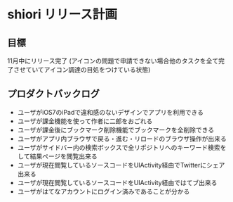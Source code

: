 # shiori リリース計画
## 目標
11月中にリリース完了
(アイコンの問題で申請できない場合他のタスクを全て完了させていてアイコン調達の目処をつけている状態)

## プロダクトバックログ
* ユーザがiOS7のiPadで違和感のないデザインでアプリを利用できる
* ユーザが課金機能を使って作者に二郎をおごれる
* ユーザが課金後にブックマーク削除機能でブックマークを全削除できる
* ユーザがアプリ内ブラウザで戻る・進む・リロードのブラウザ操作が出来る
* ユーザがサイドバー内の検索ボックスで全リポジトリへのキーワード検索をして結果ページを閲覧出来る
* ユーザが現在閲覧しているソースコードをUIActivity経由でTwitterにシェア出来る
* ユーザが現在閲覧しているソースコードをUIActivity経由ではてブ出来る
* ユーザがはてなアカウントにログイン済みであることが分かる
